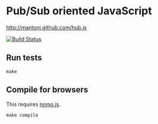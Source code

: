 # Pub/Sub oriented JavaScript

http://mantoni.github.com/hub.js

[![Build Status](https://secure.travis-ci.org/mantoni/hub.js.png?branch=rewrite)](http://travis-ci.org/mantoni/hub.js)

## Run tests

```
make
```

## Compile for browsers

This requires [nomo.js](https://github.com/mantoni/nomo.js).

```
make compile
```

